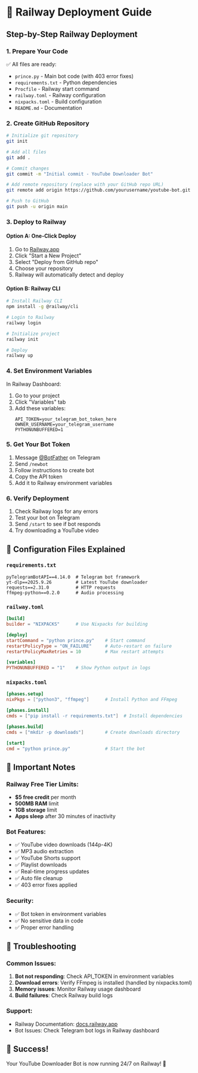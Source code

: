 # 🚀 Railway Deployment Guide

## Step-by-Step Railway Deployment

### 1. **Prepare Your Code**
✅ All files are ready:
- `prince.py` - Main bot code (with 403 error fixes)
- `requirements.txt` - Python dependencies
- `Procfile` - Railway start command
- `railway.toml` - Railway configuration
- `nixpacks.toml` - Build configuration
- `README.md` - Documentation

### 2. **Create GitHub Repository**
```bash
# Initialize git repository
git init

# Add all files
git add .

# Commit changes
git commit -m "Initial commit - YouTube Downloader Bot"

# Add remote repository (replace with your GitHub repo URL)
git remote add origin https://github.com/yourusername/youtube-bot.git

# Push to GitHub
git push -u origin main
```

### 3. **Deploy to Railway**

#### Option A: One-Click Deploy
1. Go to [Railway.app](https://railway.app)
2. Click "Start a New Project"
3. Select "Deploy from GitHub repo"
4. Choose your repository
5. Railway will automatically detect and deploy

#### Option B: Railway CLI
```bash
# Install Railway CLI
npm install -g @railway/cli

# Login to Railway
railway login

# Initialize project
railway init

# Deploy
railway up
```

### 4. **Set Environment Variables**
In Railway Dashboard:
1. Go to your project
2. Click "Variables" tab
3. Add these variables:
   ```
   API_TOKEN=your_telegram_bot_token_here
   OWNER_USERNAME=your_telegram_username
   PYTHONUNBUFFERED=1
   ```

### 5. **Get Your Bot Token**
1. Message [@BotFather](https://t.me/BotFather) on Telegram
2. Send `/newbot`
3. Follow instructions to create bot
4. Copy the API token
5. Add it to Railway environment variables

### 6. **Verify Deployment**
1. Check Railway logs for any errors
2. Test your bot on Telegram
3. Send `/start` to see if bot responds
4. Try downloading a YouTube video

## 🔧 Configuration Files Explained

### `requirements.txt`
```
pyTelegramBotAPI==4.14.0  # Telegram bot framework
yt-dlp==2025.9.26         # Latest YouTube downloader
requests==2.31.0          # HTTP requests
ffmpeg-python==0.2.0      # Audio processing
```

### `railway.toml`
```toml
[build]
builder = "NIXPACKS"      # Use Nixpacks for building

[deploy]
startCommand = "python prince.py"    # Start command
restartPolicyType = "ON_FAILURE"     # Auto-restart on failure
restartPolicyMaxRetries = 10         # Max restart attempts

[variables]
PYTHONUNBUFFERED = "1"    # Show Python output in logs
```

### `nixpacks.toml`
```toml
[phases.setup]
nixPkgs = ["python3", "ffmpeg"]      # Install Python and FFmpeg

[phases.install]
cmds = ["pip install -r requirements.txt"]  # Install dependencies

[phases.build]
cmds = ["mkdir -p downloads"]        # Create downloads directory

[start]
cmd = "python prince.py"             # Start the bot
```

## 🚨 Important Notes

### Railway Free Tier Limits:
- **$5 free credit** per month
- **500MB RAM** limit
- **1GB storage** limit
- **Apps sleep** after 30 minutes of inactivity

### Bot Features:
- ✅ YouTube video downloads (144p-4K)
- ✅ MP3 audio extraction
- ✅ YouTube Shorts support
- ✅ Playlist downloads
- ✅ Real-time progress updates
- ✅ Auto file cleanup
- ✅ 403 error fixes applied

### Security:
- ✅ Bot token in environment variables
- ✅ No sensitive data in code
- ✅ Proper error handling

## 🐛 Troubleshooting

### Common Issues:
1. **Bot not responding**: Check API_TOKEN in environment variables
2. **Download errors**: Verify FFmpeg is installed (handled by nixpacks.toml)
3. **Memory issues**: Monitor Railway usage dashboard
4. **Build failures**: Check Railway build logs

### Support:
- Railway Documentation: [docs.railway.app](https://docs.railway.app)
- Bot Issues: Check Telegram bot logs in Railway dashboard

## 🎉 Success!
Your YouTube Downloader Bot is now running 24/7 on Railway! 🚀
